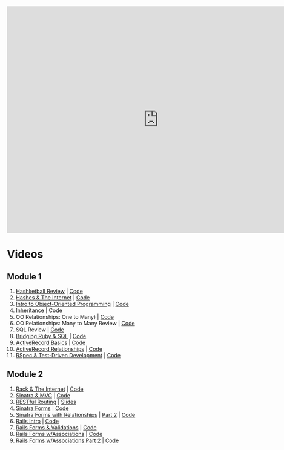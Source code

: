 <iframe src="https://calendar.google.com/calendar/embed?src=flatironschool.com_3p24q1q8u4cfabjjmjuj7qisf8%40group.calendar.google.com&ctz=America%2FNew_York" style="border: 0" width="800" height="600" frameborder="0" scrolling="no"></iframe>

# Videos

## Module 1

1. [Hashketball Review](https://youtu.be/9Z1lSnvoPEo) | [Code](https://github.com/learn-co-students/nyc-web-031218/tree/master/01-hashketball-review)
2. [Hashes & The Internet](https://youtu.be/qkhR_lZ9MAY) | [Code](https://github.com/learn-co-students/nyc-web-031218/tree/master/02-hashes-and-the-internet)
3. [Intro to Object-Oriented Programming](https://youtu.be/TGBECJY27UQ) | [Code](https://github.com/learn-co-students/nyc-web-031218/tree/master/03-intro-oo)
4. [Inheritance]() | [Code](https://github.com/learn-co-students/nyc-web-031218/tree/master/04-inheritance)
5. OO Relationships: One to Many) | [Code](https://github.com/learn-co-students/nyc-web-031218/tree/master/05-oo-relations-one-to-many)
6. OO Relationships: Many to Many Review | [Code](https://github.com/learn-co-students/nyc-web-031218/tree/master/06-relationships-again)
7. SQL Review | [Code](https://github.com/learn-co-students/nyc-web-031218/tree/master/07-sql-review)
8. [Bridging Ruby & SQL](https://youtu.be/NFNHafRShVM) | [Code](https://github.com/learn-co-students/nyc-web-031218/tree/master/08-bridging-ruby-and-sql)
9. [ActiveRecord Basics](https://www.youtube.com/edit?o=U&video_id=4w9VdMT07yM) | [Code](https://github.com/learn-co-students/nyc-web-031218/tree/master/09-active-record)
10. [ActiveRecord Relationships](https://www.youtube.com/watch?v=-aE_CiEMz6A&feature=youtu.be) | [Code](https://github.com/learn-co-students/nyc-web-031218/tree/master/10-active-record-relations)
11. [RSpec & Test-Driven Development](https://youtu.be/j71EprlCDqE) | [Code](https://github.com/learn-co-students/nyc-web-031218/tree/master/12-intro-tdd)

## Module 2
1. [Rack & The Internet](https://youtu.be/RnXyT4rlnmk) | [Code](https://github.com/learn-co-students/nyc-web-031218/tree/master/13-rack-internet-intro)
2. [Sinatra & MVC](https://youtu.be/BhmwEJKVUfc) | [Code](https://github.com/learn-co-students/nyc-web-031218/tree/master/14-sinatra-mvc/watchstore)
3. [RESTful Routing](https://youtu.be/WjMqRhIfOko) | [Slides](https://docs.google.com/presentation/d/1OsGJpJrUETXaKXL1_J8Ch3yQx5IpbbLp1Oj66fs37Vk/edit?usp=sharing)
4. [Sinatra Forms](https://youtu.be/UZhXMrv_QPA) | [Code](https://github.com/learn-co-students/nyc-web-031218/tree/master/15-sinatra-forms/badreads)
5. [Sinatra Forms with Relationships](https://youtu.be/qpHM-ST6BiI) | [Part 2](https://youtu.be/PXt-EIVSZF4) | [Code](https://github.com/learn-co-students/nyc-web-031218/tree/master/16-sinatra-relationships/badreads)
6. [Rails Intro](https://youtu.be/wO2nNOiFGDs) | [Code](https://github.com/learn-co-students/nyc-web-031218/tree/master/17-rails/bagel_shop)
7. [Rails Forms & Validations](https://www.youtube.com/watch?v=2WU5Gm4BDD0) | [Code](https://github.com/learn-co-students/nyc-web-031218/tree/master/18-rails-forms-validations/smoothieshop)
8. [Rails Forms w/Associations](https://www.youtube.com/watch?v=68HP6d2P3y0) | [Code](https://github.com/learn-co-students/nyc-web-031218/tree/master/19-rails-associations/travel_app)
9. [Rails Forms w/Associations Part 2](https://www.youtube.com/watch?v=Ai2rG4GfxY8) | [Code](https://github.com/learn-co-students/nyc-web-031218/tree/master/20-rails-associations-2/travel_app)
